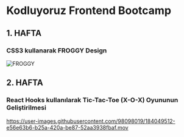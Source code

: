 # Kodluyoruz Frontend Bootcamp
## 1. HAFTA
### CSS3 kullanarak FROGGY Design


![FROGGY](https://user-images.githubusercontent.com/98098019/184049222-db0920a2-470b-4dd0-a62a-a4963e650249.png)

## 2. HAFTA
### React Hooks kullanılarak Tic-Tac-Toe (X-O-X) Oyununun Geliştirilmesi


https://user-images.githubusercontent.com/98098019/184049512-e56e63b6-b25a-420a-be87-52aa3938fbaf.mov

